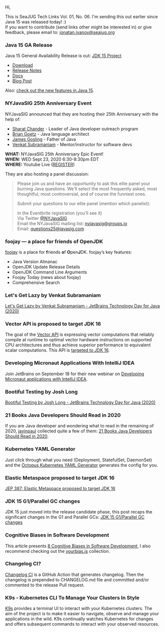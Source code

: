 Hi,

This is SeaJUG Tech Links Vol. 01, No. 06. I'm sending this out earlier since Java 15 was released today! :)  
If you want to contribute (send links other might be interested in) or give feedback, please email to: [jonatan.ivanov@seajug.org](mailto:jonatan.ivanov@seajug.org)

### Java 15 GA Release

Java 15 General Availability Release is out: [JDK 15 Project](https://openjdk.java.net/projects/jdk/15/)

- [Download](https://jdk.java.net/15/)
- [Release Notes](https://jdk.java.net/15/release-notes)
- [Docs](https://docs.oracle.com/en/java/javase/15/docs/api/index.html)
- [Blog Post](https://blogs.oracle.com/java-platform-group/the-arrival-of-java-15)

Also: [check out the new features in Java 15](https://www.infoworld.com/article/3534133/jdk-15-the-new-features-in-java-15.html).

### NYJavaSIG 25th Anniversary Event

NYJavaSIG announced that they are hosting their 25th Anniversary with the help of:

- [Sharat Chander](https://www.linkedin.com/in/sharatchander/) - Leader of Java developer outreach program
- [Brian Goetz](https://www.linkedin.com/in/briangoetz/) - Java language architect
- [James Gosling](https://www.linkedin.com/in/jamesgosling/) - Father of Java
- [Venkat Subramaniam](https://www.linkedin.com/in/vsubramaniam/) - Mentor/instructor for software devs

**WHAT:** NYJavaSIG 25th Anniversary Epic Event!  
**WHEN:** WED Sept 23, 2020 6:30-8:30pm EDT  
**WHERE:** Youtube Live ([REGISTER](https://www.eventbrite.com/e/119193108797))

They are also hosting a panel discussion:

>Please join us and have an opportunity to ask this elite panel your burning Java questions. We'll select the most frequently asked, most thoughtful, most controversial, and of course the funniest ones.
>
>Submit your questions to our elite panel (mention which panelist):
>
>In the Eventbrite registration (you'll see it)  
>Via Twitter [@NYJavaSIG](https://twitter.com/nyjavasig)  
>Email the NYJavaSIG mailing list: nyjavasig@groups.io  
>Email: questions25@javasig.com

### foojay — a place for friends of OpenJDK

[foojay](https://foojay.io/) is a place for **f**riends **o**f **O**pen**J**DK.
foojay’s key features:

- Java Version Almanac
- OpenJDK Update Release Details
- OpenJDK Command Line Arguments
- Foojay Today (news about foojay)
- Comprehensive Search

### Let's Get Lazy by Venkat Subramaniam

[Let's Get Lazy by Venkat Subramaniam - JetBrains Technology Day for Java (2020)](https://www.youtube.com/watch?v=PICHx2at46s)

### Vector API is proposed to target JDK 16

The goal of the [Vector API](https://openjdk.java.net/jeps/338) is expressing vector computations that reliably compile at runtime to optimal vector hardware instructions on supported CPU architectures and thus achieve superior performance to equivalent scalar computations. This API is [targeted to JDK 16](https://mail.openjdk.java.net/pipermail/jdk-dev/2020-August/004646.html).

### Developing Micronaut Applications With IntelliJ IDEA

Join JetBrains on September 18 for their new webinar on [Developing Micronaut applications with IntelliJ IDEA](https://blog.jetbrains.com/idea/2020/08/live-webinar-developing-micronaut-applications-with-intellij-idea/).

### Bootiful Testing by Josh Long

[Bootiful Testing by Josh Long - JetBrains Technology Day for Java (2020)](https://www.youtube.com/watch?v=RrgL7_AW6S4)

### 21 Books Java Developers Should Read in 2020

If you are Java developer and wondering what to read in the remaining of 2020, [javinpaul](https://twitter.com/javinpaul) collected quite a few of them: [21 Books Java Developers Should Read in 2020](https://medium.com/javarevisited/10-books-java-developers-should-read-in-2020-e6222f25cc72).

### Kubernetes YAML Generator

Just click through what you need (Deployment, StatefulSet, DaemonSet) and the [Octopus Kubernetes YAML Generator](https://k8syaml.com/) generates the config for you.

### Elastic Metaspace proposed to target JDK 16

[JEP 387: Elastic Metaspace proposed to target JDK 16](https://mail.openjdk.java.net/pipermail/jdk-dev/2020-September/004726.html)

### JDK 15 G1/Parallel GC changes

JDK 15 just moved into the release candidate phase, this post recaps the significant changes in the G1 and Parallel GCs: [JDK 15 G1/Parallel GC changes](https://tschatzl.github.io/2020/09/01/jdk15-g1-parallel-gc-changes.html)

### Cognitive Biases in Software Development

This article presents [8 Cognitive Biases in Software Development](https://thevaluable.dev/cognitive-bias-software-development/), I also recommend checking out the [yourbias.is](https://yourbias.is/) collection.

### Changelog CI?
[Changelog CI](https://github.com/marketplace/actions/changelog-ci) is a GitHub Action that generates changelog. Then the changelog is prepended to CHANGELOG.md file and committed and/or commented to the release Pull request.


### K9s - Kubernetes CLI To Manage Your Clusters In Style

[K9s](https://github.com/derailed/k9s) provides a terminal UI to interact with your Kubernetes clusters. The aim of the project is to make it easier to navigate, observe and manage your applications in the wild. K9s continually watches Kubernetes for changes and offers subsequent commands to interact with your observed resources.
